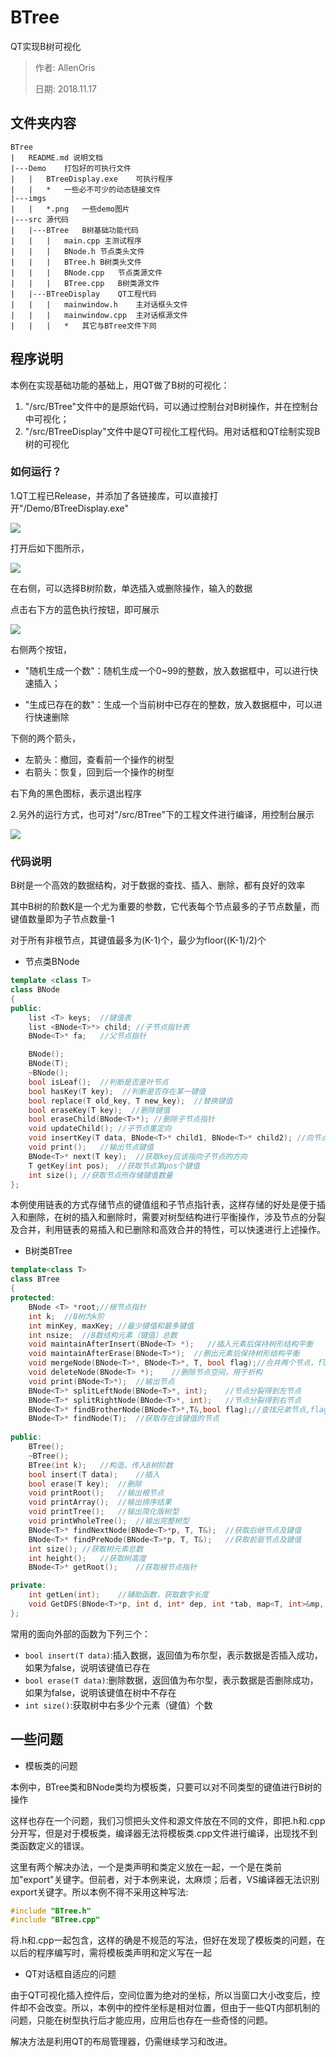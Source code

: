 # BTree

QT实现B树可视化

> 作者: AllenOris
>
> 日期: 2018.11.17

##  文件夹内容

```
BTree
|	README.md 说明文档
|---Demo	打包好的可执行文件
|	|	BTreeDisplay.exe	可执行程序
|	|	*	一些必不可少的动态链接文件
|---imgs
|	|	*.png	一些demo图片
|---src 源代码
|	|---BTree	B树基础功能代码
|	|	|	main.cpp 主测试程序
|	|	|	BNode.h	节点类头文件
|	|	|	BTree.h	B树类头文件
|	|	|	BNode.cpp	节点类源文件
|	|	|	BTree.cpp	B树类源文件
|	|---BTreeDisplay	QT工程代码
|	|	|	mainwindow.h	主对话框头文件
|	|	|	mainwindow.cpp	主对话框源文件
|	|	|	*	其它与BTree文件下同
```

## 程序说明

本例在实现基础功能的基础上，用QT做了B树的可视化：

1. "/src/BTree"文件中的是原始代码，可以通过控制台对B树操作，并在控制台中可视化；
2. "/src/BTreeDisplay"文件中是QT可视化工程代码。用对话框和QT绘制实现B树的可视化

### 如何运行？

1.QT工程已Release，并添加了各链接库，可以直接打开"/Demo/BTreeDisplay.exe"

![](imgs/01.png)

打开后如下图所示，

![](imgs/02.png)

在右侧，可以选择B树阶数，单选插入或删除操作，输入的数据

点击右下方的蓝色执行按钮，即可展示

![](imgs/03.png)

右侧两个按钮，

* "随机生成一个数"：随机生成一个0~99的整数，放入数据框中，可以进行快速插入；

* "生成已存在的数"：生成一个当前树中已存在的整数，放入数据框中，可以进行快速删除

下侧的两个箭头，

* 左箭头：撤回，查看前一个操作的树型
* 右箭头：恢复，回到后一个操作的树型

右下角的黑色图标，表示退出程序



2.另外的运行方式，也可对"/src/BTree"下的工程文件进行编译，用控制台展示

![](imgs/04.png)

### 代码说明

B树是一个高效的数据结构，对于数据的查找、插入、删除，都有良好的效率

其中B树的阶数K是一个尤为重要的参数，它代表每个节点最多的子节点数量，而键值数量即为子节点数量-1

对于所有非根节点，其键值最多为(K-1)个，最少为floor((K-1)/2)个

* 节点类BNode

```c++
template <class T>
class BNode
{
public:
	list <T> keys;	//键值表
	list <BNode<T>*> child;	//子节点指针表
	BNode<T>* fa;	//父节点指针

	BNode();
	BNode(T);
	~BNode();
	bool isLeaf();	//判断是否是叶节点
	bool hasKey(T key);  //判断是否存在某一键值
	bool replace(T old_key, T new_key);  //替换键值
	bool eraseKey(T key);  //删除键值
	bool eraseChild(BNode<T>*); //删除子节点指针
	void updateChild(); //子节点重定向
	void insertKey(T data, BNode<T>* child1, BNode<T>* child2);	//向节点插入某键值，并更新子节点指针
	void print();	//输出节点键值
	BNode<T>* next(T key);	//获取key应该指向子节点的方向
	T getKey(int pos);	//获取节点第pos个键值
	int size();	//获取节点所存储键值数量
};
```

本例使用链表的方式存储节点的键值组和子节点指针表，这样存储的好处是便于插入和删除，在树的插入和删除时，需要对树型结构进行平衡操作，涉及节点的分裂及合并，利用链表的易插入和已删除和高效合并的特性，可以快速进行上述操作。

* B树类BTree

```c++
template<class T>
class BTree
{
protected:
	BNode <T> *root;//根节点指针
	int k;	//B树为k阶
	int minKey, maxKey; //最少键值和最多键值
	int nsize;  //B数结构元素（键值）总数
	void maintainAfterInsert(BNode<T> *);	//插入元素后保持树形结构平衡
	void maintainAfterErase(BNode<T>*);  //删出元素后保持树形结构平衡
	void mergeNode(BNode<T>*, BNode<T>*, T, bool flag);//合并两个节点，flag为0时，表示合并左节点；否则合并右节点
	void deleteNode(BNode<T> *);	//删除节点空间，用于析构
	void print(BNode<T>*);	//输出节点
	BNode<T>* splitLeftNode(BNode<T>*, int);	//节点分裂得到左节点
	BNode<T>* splitRightNode(BNode<T>*, int);	//节点分裂得到右节点
	BNode<T>* findBrotherNode(BNode<T>*,T&,bool flag);//查找兄弟节点,flag为0时，查找左节点；否则为右节点
	BNode<T>* findNode(T);	//获取存在该键值的节点
    
public:
	BTree();
	~BTree();
	BTree(int k);	//构造，传入B树阶数
	bool insert(T data);	//插入
	bool erase(T key);  //删除
	void printRoot();	//输出根节点
	void printArray();	//输出排序结果
	void printTree();	//输出简化版树型
	void printWholeTree();	//输出完整树型
	BNode<T>* findNextNode(BNode<T>*p, T, T&);  //获取后继节点及键值
	BNode<T>* findPreNode(BNode<T>*p, T, T&);	//获取前驱节点及键值
	int size();	//获取树元素总数
	int height();	//获取树高度
	BNode<T>* getRoot();	//获取根节点指针

private:
	int getLen(int);	//辅助函数，获取数字长度
	void GetDFS(BNode<T>*p, int d, int* dep, int *tab, map<T, int>&mp, int& cnt);	//辅助函数，用于递归获取输出树型的信息
};
```

常用的面向外部的函数为下列三个：

* `bool insert(T data)`:插入数据，返回值为布尔型，表示数据是否插入成功，如果为false，说明该键值已存在
* `bool erase(T data)`:删除数据，返回值为布尔型，表示数据是否删除成功，如果为false，说明该键值在树中不存在
* `int size()`:获取树中右多少个元素（键值）个数

## 一些问题

* 模板类的问题

本例中，BTree类和BNode类均为模板类，只要可以对不同类型的键值进行B树的操作

这样也存在一个问题，我们习惯把头文件和源文件放在不同的文件，即把.h和.cpp分开写，但是对于模板类，编译器无法将模板类.cpp文件进行编译，出现找不到类函数定义的错误。

这里有两个解决办法，一个是类声明和类定义放在一起，一个是在类前加"export"关键字。但前者，对于本例来说，太麻烦；后者，VS编译器无法识别export关键字。所以本例不得不采用这种写法:

```c++
#include "BTree.h"
#include "BTree.cpp"
```

将.h和.cpp一起包含，这样的确是不规范的写法，但好在发现了模板类的问题，在以后的程序编写时，需将模板类声明和定义写在一起

* QT对话框自适应的问题

由于QT可视化插入控件后，空间位置为绝对的坐标，所以当窗口大小改变后，控件却不会改变。所以，本例中的控件坐标是相对位置，但由于一些QT内部机制的问题，只能在树型执行后才能应用，应用后也存在一些奇怪的问题。

解决方法是利用QT的布局管理器，仍需继续学习和改进。

